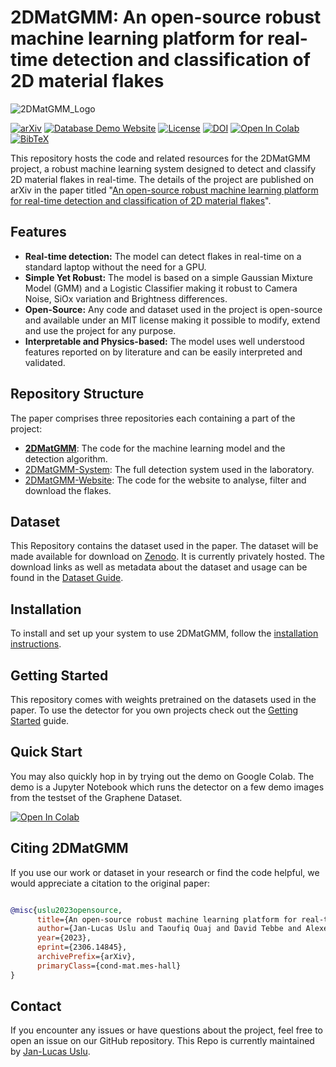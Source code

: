 # 2DMatGMM: An open-source robust machine learning platform for real-time detection and classification of 2D material flakes

![2DMatGMM_Logo](etc/logo.png)

[![arXiv](https://img.shields.io/badge/arXiv-2306.14845-b31b1b.svg)](https://arxiv.org/abs/2306.14845)
[![Database Demo Website](https://img.shields.io/badge/Website-Demo-blue)](https://flakedemo.uslu.tech)
[![License](https://img.shields.io/badge/License-MIT-green.svg)](LICENSE)
[![DOI](https://zenodo.org/badge/DOI/10.5281/zenodo.3900486.svg)](https://doi.org/10.5281/zenodo.8042835)
[![Open In Colab](https://colab.research.google.com/assets/colab-badge.svg)](https://colab.research.google.com/drive/1pcAHflZPICLbKerWgPH2qr7yqvgsR1_S?usp=sharing)
[![BibTeX](https://img.shields.io/badge/BibTeX-gray)](#Citing2DMatGMM)

This repository hosts the code and related resources for the 2DMatGMM project, a robust machine learning system designed to detect and classify 2D material flakes in real-time. The details of the project are published on arXiv in the paper titled "[An open-source robust machine learning platform for real-time detection and classification of 2D material flakes](https://arxiv.org/abs/2306.14845)".

## Features

- **Real-time detection:** The model can detect flakes in real-time on a standard laptop without the need for a GPU.
- **Simple Yet Robust:** The model is based on a simple Gaussian Mixture Model (GMM) and a Logistic Classifier making it robust to Camera Noise, SiOx variation and Brightness differences.
- **Open-Source:** Any code and dataset used in the project is open-source and available under an MIT license making it possible to modify, extend and use the project for any purpose.
- **Interpretable and Physics-based:** The model uses well understood features reported on by literature and can be easily interpreted and validated.

## Repository Structure

The paper comprises three repositories each containing a part of the project:

- [**2DMatGMM**](https://github.com/Jaluus/2DMatGMM): The code for the machine learning model and the detection algorithm.
- [2DMatGMM-System](https://github.com/Jaluus/2DMatGMM-System): The full detection system used in the laboratory.
- [2DMatGMM-Website](https://github.com/Jaluus/2DMatGMM-Website): The code for the website to analyse, filter and download the flakes.

## Dataset

This Repository contains the dataset used in the paper. The dataset will be made available for download on [Zenodo](https://doi.org/10.5281/zenodo.8042835). It is currently privately hosted.
The download links as well as metadata about the dataset and usage can be found in the [Dataset Guide](./Datasets/README.md).

## Installation

To install and set up your system to use 2DMatGMM, follow the [installation instructions](INSTALL.md).

## Getting Started

This repository comes with weights pretrained on the datasets used in the paper.
To use the detector for you own projects check out the [Getting Started](GETTING_STARTED.md) guide.

## Quick Start

You may also quickly hop in by trying out the demo on Google Colab. The demo is a Jupyter Notebook which runs the detector on a few demo images from the testset of the Graphene Dataset.

[![Open In Colab](https://colab.research.google.com/assets/colab-badge.svg)](https://colab.research.google.com/drive/1pcAHflZPICLbKerWgPH2qr7yqvgsR1_S?usp=sharing)

## <a name="Citing2DMatGMM"></a>Citing 2DMatGMM

If you use our work or dataset in your research or find the code helpful, we would appreciate a citation to the original paper:

```bibtex

@misc{uslu2023opensource,
      title={An open-source robust machine learning platform for real-time detection and classification of 2D material flakes},
      author={Jan-Lucas Uslu and Taoufiq Ouaj and David Tebbe and Alexey Nekrasov and Jo Henri Bertram and Marc Schütte and Kenji Watanabe and Takashi Taniguchi and Bernd Beschoten and Lutz Waldecker and Christoph Stampfer},
      year={2023},
      eprint={2306.14845},
      archivePrefix={arXiv},
      primaryClass={cond-mat.mes-hall}
}

```

## Contact

If you encounter any issues or have questions about the project, feel free to open an issue on our GitHub repository.
This Repo is currently maintained by [Jan-Lucas Uslu](mailto:jan-lucas.uslu@rwth-aachen.de).
